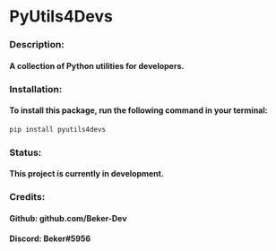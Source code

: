 # PyUtils4Devs

### Description:
#### A collection of Python utilities for developers.

### Installation:
#### To install this package, run the following command in your terminal:
```bash
pip install pyutils4devs
```

### Status:
#### This project is currently in development.

### Credits:
#### Github: github.com/Beker-Dev
#### Discord: Beker#5956

